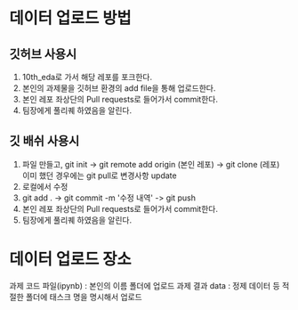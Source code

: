 # 데이터 업로드 방법
## 깃허브 사용시
1. 10th_eda로 가서 해당 레포를 포크한다.
2. 본인의 과제물을 깃허브 환경의 add file을 통해 업로드한다.
3. 본인 레포 좌상단의 Pull requests로 들어가서 commit한다.
4. 팀장에게 풀리퀘 하였음을 알린다.

## 깃 배쉬 사용시
1. 파일 만들고, git init -> git remote add origin (본인 레포) -> git clone (레포)  
   이미 했던 경우에는 git pull로 변경사항 update
3. 로컬에서 수정
4. git add . -> git commit -m '수정 내역' -> git push
5. 본인 레포 좌상단의 Pull requests로 들어가서 commit한다.
6. 팀장에게 풀리퀘 하였음을 알린다.

# 데이터 업로드 장소
과제 코드 파일(ipynb) : 본인의 이름 폴더에 업로드
과제 결과 data : 정제 데이터 등 적절한 폴더에 태스크 명을 명시해서 업로드
